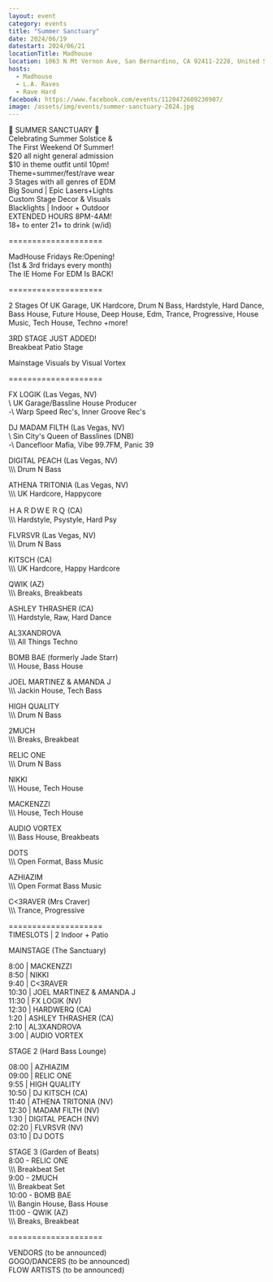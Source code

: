 ```yaml
---
layout: event
category: events
title: "Summer Sanctuary"
date: 2024/06/19
datestart: 2024/06/21
locationTitle: Madhouse
location: 1063 N Mt Vernon Ave, San Bernardino, CA 92411-2228, United States
hosts:
  - Madhouse
  - L.A. Raves
  - Rave Hard
facebook: https://www.facebook.com/events/1120472609230907/
image: /assets/img/events/summer-sanctuary-2024.jpg
---
```


🌻 SUMMER SANCTUARY 🌻  
Celebrating Summer Solstice &  
The First Weekend Of Summer!  
$20 all night general admission  
$10 in theme outfit until 10pm!  
Theme=summer/fest/rave wear  
3 Stages with all genres of EDM  
Big Sound | Epic Lasers+Lights  
Custom Stage Decor & Visuals  
Blacklights | Indoor + Outdoor  
EXTENDED HOURS 8PM-4AM!  
18+ to enter 21+ to drink (w/id)

\====================

MadHouse Fridays Re:Opening!  
(1st & 3rd fridays every month)  
The IE Home For EDM Is BACK!

\====================

2 Stages Of UK Garage, UK Hardcore, Drum N Bass, Hardstyle, Hard Dance, Bass House, Future House, Deep House, Edm, Trance, Progressive, House Music, Tech House, Techno +more!

3RD STAGE JUST ADDED!  
Breakbeat Patio Stage

Mainstage Visuals by Visual Vortex

\====================

FX LOGIK (Las Vegas, NV)  
\\ UK Garage/Bassline House Producer  
\-\\ Warp Speed Rec's, Inner Groove Rec's

DJ MADAM FILTH (Las Vegas, NV)  
\\ Sin City's Queen of Basslines (DNB)  
\-\\ Dancefloor Mafia, Vibe 99.7FM, Panic 39

DIGITAL PEACH (Las Vegas, NV)  
\\\\\\ Drum N Bass

ATHENA TRITONIA (Las Vegas, NV)  
\\\\\\ UK Hardcore, Happycore

ＨＡＲＤＷＥＲＱ (CA)  
\\\\\\ Hardstyle, Psystyle, Hard Psy

FLVRSVR (Las Vegas, NV)  
\\\\\\ Drum N Bass

KITSCH (CA)  
\\\\\\ UK Hardcore, Happy Hardcore

QWIK (AZ)  
\\\\\\ Breaks, Breakbeats

ASHLEY THRASHER (CA)  
\\\\\\ Hardstyle, Raw, Hard Dance

AL3XANDROVA  
\\\\\\ All Things Techno

BOMB BAE (formerly Jade Starr)  
\\\\\\ House, Bass House

JOEL MARTINEZ & AMANDA J  
\\\\\\ Jackin House, Tech Bass

HIGH QUALITY  
\\\\\\ Drum N Bass

2MUCH  
\\\\\\ Breaks, Breakbeat

RELIC ONE  
\\\\\\ Drum N Bass

NIKKI  
\\\\\\ House, Tech House

MACKENZZI  
\\\\\\ House, Tech House

AUDIO VORTEX  
\\\\\\ Bass House, Breakbeats

DOTS  
\\\\\\ Open Format, Bass Music

AZHIAZIM  
\\\\\\ Open Format Bass Music

C<3RAVER (Mrs Craver)  
\\\\\\ Trance, Progressive

\====================  
TIMESLOTS | 2 Indoor + Patio

MAINSTAGE (The Sanctuary)

8:00 | MACKENZZI  
8:50 | NIKKI  
9:40 | C<3RAVER  
10:30 | JOEL MARTINEZ & AMANDA J  
11:30 | FX LOGIK (NV)  
12:30 | HARDWERQ (CA)  
1:20 | ASHLEY THRASHER (CA)  
2:10 | AL3XANDROVA  
3:00 | AUDIO VORTEX

STAGE 2 (Hard Bass Lounge)

08:00 | AZHIAZIM  
09:00 | RELIC ONE  
9:55 | HIGH QUALITY  
10:50 | DJ KITSCH (CA)  
11:40 | ATHENA TRITONIA (NV)  
12:30 | MADAM FILTH (NV)  
1:30 | DIGITAL PEACH (NV)  
02:20 | FLVRSVR (NV)  
03:10 | DJ DOTS

STAGE 3 (Garden of Beats)  
8:00 - RELIC ONE  
\\\\\\ Breakbeat Set  
9:00 - 2MUCH  
\\\\\\ Breakbeat Set  
10:00 - BOMB BAE  
\\\\\\ Bangin House, Bass House  
11:00 - QWIK (AZ)  
\\\\\\ Breaks, Breakbeat

\====================

VENDORS (to be announced)  
GOGO/DANCERS (to be announced)  
FLOW ARTISTS (to be announced)